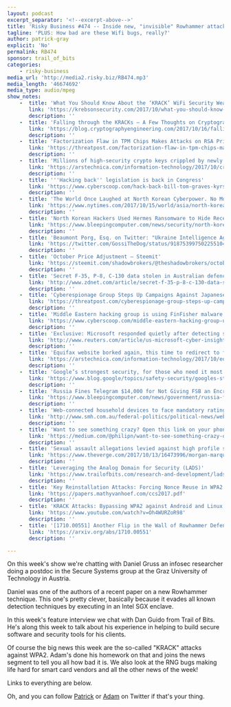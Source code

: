 ```yaml
---
layout: podcast
excerpt_separator: '<!--excerpt-above-->'
title: 'Risky Business #474 -- Inside new, "invisible" Rowhammer attacks'
tagline: 'PLUS: How bad are these Wifi bugs, really?'
author: patrick-gray
explicit: 'No'
permalink: RB474
sponsor: trail_of_bits
categories:
    - risky-business
media_url: 'http://media2.risky.biz/RB474.mp3'
media_length: '46674692'
media_type: audio/mpeg
show_notes:
    -  title: 'What You Should Know About the ‘KRACK’ WiFi Security Weakness — Krebs on Security'
       link: 'https://krebsonsecurity.com/2017/10/what-you-should-know-about-the-krack-wifi-security-weakness/'
       description: '' 
    -  title: 'Falling through the KRACKs – A Few Thoughts on Cryptographic Engineering'
       link: 'https://blog.cryptographyengineering.com/2017/10/16/falling-through-the-kracks/'
       description: '' 
    -  title: 'Factorization Flaw in TPM Chips Makes Attacks on RSA Private Keys Feasible | Threatpost | The first stop for security news'
       link: 'https://threatpost.com/factorization-flaw-in-tpm-chips-makes-attacks-on-rsa-private-keys-feasible/128474/'
       description: '' 
    -  title: 'Millions of high-security crypto keys crippled by newly discovered flaw | Ars Technica'
       link: 'https://arstechnica.com/information-technology/2017/10/crypto-failure-cripples-millions-of-high-security-keys-750k-estonian-ids/'
       description: '' 
    -  title: '''Hacking back'' legislation is back in Congress'
       link: 'https://www.cyberscoop.com/hack-back-bill-tom-graves-kyrsten-sineman-cfaa/'
       description: '' 
    -  title: 'The World Once Laughed at North Korean Cyberpower. No More. - The New York Times'
       link: 'https://www.nytimes.com/2017/10/15/world/asia/north-korea-hacking-cyber-sony.html'
       description: '' 
    -  title: 'North Korean Hackers Used Hermes Ransomware to Hide Recent Bank Heist'
       link: 'https://www.bleepingcomputer.com/news/security/north-korean-hackers-used-hermes-ransomware-to-hide-recent-bank-heist/'
       description: '' 
    -  title: 'Beaumont Porg, Esq. on Twitter: "Ukraine Intelligence Agency warning of planned large scale disk wiping attack using supply chain: https://t.co/Scm6kcgXSI https://t.co/EebTrrLwzu"'
       link: 'https://twitter.com/GossiTheDog/status/918753997502255104'
       description: '' 
    -  title: 'October Price Adjustment — Steemit'
       link: 'https://steemit.com/shadowbrokers/@theshadowbrokers/october-price-adjustment'
       description: '' 
    -  title: 'Secret F-35, P-8, C-130 data stolen in Australian defence contractor hack | ZDNet'
       link: 'http://www.zdnet.com/article/secret-f-35-p-8-c-130-data-stolen-in-australian-defence-contractor-hack/'
       description: '' 
    -  title: 'Cyberespionage Group Steps Up Campaigns Against Japanese Firms | Threatpost | The first stop for security news'
       link: 'https://threatpost.com/cyberespionage-group-steps-up-campaigns-against-japanese-firms/128447/'
       description: '' 
    -  title: 'Middle Eastern hacking group is using FinFisher malware to conduct international espionage'
       link: 'https://www.cyberscoop.com/middle-eastern-hacking-group-using-finfisher-malware-conduct-international-espionage/'
       description: '' 
    -  title: 'Exclusive: Microsoft responded quietly after detecting secret database hack in 2013'
       link: 'http://www.reuters.com/article/us-microsoft-cyber-insight/exclusive-microsoft-responded-quietly-after-detecting-secret-database-hack-in-2013-idUSKBN1CM0D0'
       description: '' 
    -  title: 'Equifax website borked again, this time to redirect to fake Flash update | Ars Technica'
       link: 'https://arstechnica.com/information-technology/2017/10/equifax-website-hacked-again-this-time-to-redirect-to-fake-flash-update/'
       description: '' 
    -  title: 'Google’s strongest security, for those who need it most'
       link: 'https://www.blog.google/topics/safety-security/googles-strongest-security-those-who-need-it-most/'
       description: '' 
    -  title: 'Russia Fines Telegram $14,000 for Not Giving FSB an Encryption Backdoor'
       link: 'https://www.bleepingcomputer.com/news/government/russia-fines-telegram-14-000-for-not-giving-fsb-an-encryption-backdoor/'
       description: '' 
    -  title: 'Web-connected household devices to face mandatory rating over spying fears'
       link: 'http://www.smh.com.au/federal-politics/political-news/webconnected-household-devices-to-face-mandatory-rating-over-spying-fears-20171013-gz08jp.html'
       description: '' 
    -  title: 'Want to see something crazy? Open this link on your phone with WiFi turned off.'
       link: 'https://medium.com/@philipn/want-to-see-something-crazy-open-this-link-on-your-phone-with-wifi-turned-off-9e0adb00d024'
       description: '' 
    -  title: 'Sexual assault allegations levied against high profile security researcher and activist - The Verge'
       link: 'https://www.theverge.com/2017/10/13/16473996/morgan-marquis-boire-citizen-lab-sexual-assault'
       description: '' 
    -  title: 'Leveraging the Analog Domain for Security (LADS)'
       link: 'https://www.trailofbits.com/research-and-development/lads/'
       description: '' 
    -  title: 'Key Reinstallation Attacks: Forcing Nonce Reuse in WPA2'
       link: 'https://papers.mathyvanhoef.com/ccs2017.pdf'
       description: '' 
    -  title: 'KRACK Attacks: Bypassing WPA2 against Android and Linux - YouTube'
       link: 'https://www.youtube.com/watch?v=Oh4WURZoR98'
       description: '' 
    -  title: '[1710.00551] Another Flip in the Wall of Rowhammer Defenses'
       link: 'https://arxiv.org/abs/1710.00551'
       description: '' 

---
```

On this week's show we're chatting with Daniel Gruss an infosec researcher doing a postdoc in the Secure Systems group at the Graz University of Technology in Austria.

Daniel was one of the authors of a recent paper on a new Rowhammer technique. This one's pretty clever, basically because it evades all known detection techniques by executing in an Intel SGX enclave.

In this week's feature interview we chat with Dan Guido from Trail of Bits. He's along this week to talk about his experience in helping to build secure software and security tools for his clients.

Of course the big news this week are the so-called "KRACK" attacks against WPA2. Adam's done his homework on that and joins the news segment to tell you all how bad it is. We also look at the RNG bugs making life hard for smart card vendors and all the other news of the week!

Links to everything are below.

Oh, and you can follow <a href='https://twitter.com/riskybusiness'>Patrick</a> or <a href='https://twitter.com/metlstorm'>Adam</a> on Twitter if that's your thing.